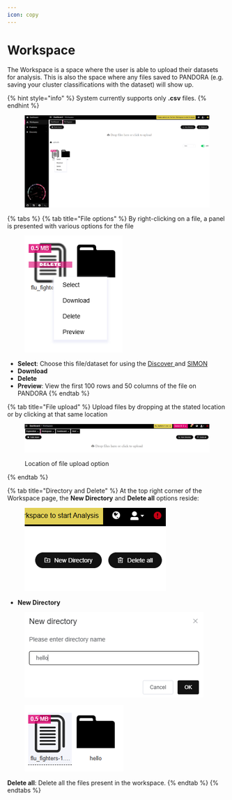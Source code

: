 ```yaml
---
icon: copy
---
```


# Workspace

The Workspace is a space where the user is able to upload their datasets for analysis. This is also the space where any files saved to PANDORA (e.g. saving your cluster classifications with the dataset) will show up.

{% hint style="info" %}
System currently supports only **.csv** files.
{% endhint %}

<figure><img src="../.gitbook/assets/workspace.png" alt=""><figcaption></figcaption></figure>

{% tabs %}
{% tab title="File options" %}
By right-clicking on a file, a panel is presented with various options for the file

<figure><img src="../.gitbook/assets/Workspace_file_options.png" alt=""><figcaption></figcaption></figure>

* **Select**: Choose this file/dataset for using the [Discover ](../data-analysis/discovery/)and [SIMON](../data-analysis/predictive/simon/)
* **Download**
* **Delete**
* **Preview**: View the first 100 rows and 50 columns of the file on PANDORA
{% endtab %}

{% tab title="File upload" %}
Upload files by dropping at the stated location or by clicking at that same location&#x20;

<figure><img src="../.gitbook/assets/Workspace_File_upload.png" alt=""><figcaption><p>Location of file upload option</p></figcaption></figure>
{% endtab %}

{% tab title="Directory and Delete" %}
At the top right corner of the Workspace page, the **New Directory** and **Delete all** options reside:&#x20;

<figure><img src="../.gitbook/assets/Workspace_directory_delete_options.png" alt=""><figcaption></figcaption></figure>

* **New Directory**

<div><figure><img src="../.gitbook/assets/Workspace_New_directory.png" alt=""><figcaption></figcaption></figure> <figure><img src="../.gitbook/assets/Workspace_Directory_folder.png" alt=""><figcaption></figcaption></figure></div>

**Delete all**: Delete all the files present in the workspace.&#x20;
{% endtab %}
{% endtabs %}
